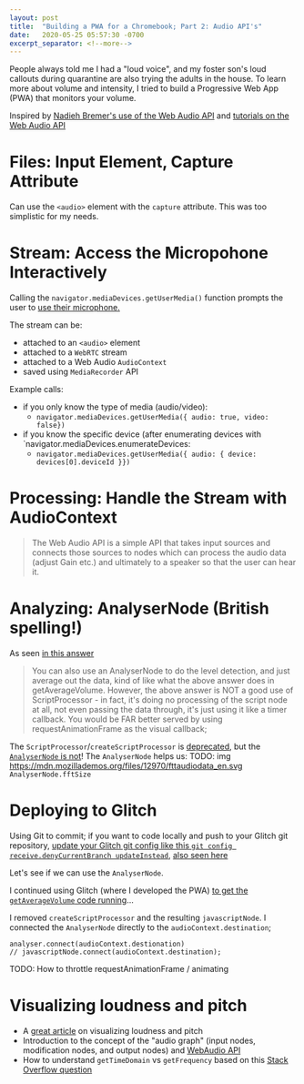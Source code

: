```yaml
---
layout: post
title:  "Building a PWA for a Chromebook; Part 2: Audio API's"
date:   2020-05-25 05:57:30 -0700
excerpt_separator: <!--more-->
---
```

People always told me I had a "loud voice", and my foster son's loud callouts during quarantine are also trying the adults in the house. To learn more about volume and intensity, I tried to build a Progressive Web App (PWA) that monitors your volume. 
<!--more-->  
Inspired by [Nadieh Bremer's use of the Web Audio API](https://twitter.com/NadiehBremer/status/1264215390076403718) and [tutorials on the Web Audio API](https://developers.google.com/web/fundamentals/media/recording-audio)

# Files: Input Element, Capture Attribute
Can use the `<audio>` element with the  `capture` attribute. This was too simplistic for my needs.

# Stream: Access the Micropohone Interactively
Calling the `navigator.mediaDevices.getUserMedia()` function prompts the user to [use their microphone.](https://developers.google.com/web/fundamentals/media/recording-audio)

The stream can be:
 - attached to an `<audio>` element
 - attached to a `WebRTC` stream
 - attached to a Web Audio `AudioContext`
 - saved using `MediaRecorder` API

Example calls:
 - if you only know the type of media (audio/video):
   - `navigator.mediaDevices.getUserMedia({ audio: true, video: false})`
 - if you know the specific device (after enumerating devices with `navigator.mediaDevices.enumerateDevices:
   - `navigator.mediaDevices.getUserMedia({ audio: { device: devices[0].deviceId }})`

# Processing: Handle the Stream with AudioContext 

 > The Web Audio API is a simple API that takes input sources and connects those sources to nodes which can process the audio data (adjust Gain etc.) and ultimately to a speaker so that the user can hear it.

# Analyzing: AnalyserNode (British spelling!)
As seen [in this answer](https://stackoverflow.com/questions/21247571/how-to-get-microphone-input-volume-value-with-web-audio-api)
 > You can also use an AnalyserNode to do the level detection, and just average out the data, kind of like what the above answer does in getAverageVolume. However, the above answer is NOT a good use of ScriptProcessor - in fact, it's doing no processing of the script node at all, not even passing the data through, it's just using it like a timer callback. You would be FAR better served by using requestAnimationFrame as the visual callback;

The `ScriptProcessor`/`createScriptProcessor` is [deprecated](https://developer.mozilla.org/en-US/docs/Web/API/BaseAudioContext/createScriptProcessor),  but the [`AnalyserNode` is not](https://developer.mozilla.org/en-US/docs/Web/API/AnalyserNode)! 
The `AnalyserNode` helps us:
TODO: img https://mdn.mozillademos.org/files/12970/fttaudiodata_en.svg
`AnalyserNode.fftSize`

# Deploying to Glitch
Using Git to commit; if you want to code locally and push to your Glitch git repository, [update your Glitch git config like this `git config receive.denyCurrentBranch updateInstead`](https://stackoverflow.com/questions/804545/what-is-this-git-warning-message-when-pushing-changes-to-a-remote-repository/28262104#comment110536444_28262104), [also seen here](https://support.glitch.com/t/possible-to-code-locally-and-push-to-glitch-with-git/2704/9?u=theredpea)

Let's see if we can use the `AnalyserNode`.
 
I continued using Glitch (where I developed the PWA) [to get  the `getAverageVolume` code running](https://glitch.com/edit/#!/citrine-pewter-anteater)...


I removed `createScriptProcessor` and the resulting `javascriptNode`. I connected the `AnalyserNode` directly to the `audioContext.destination`; 
```
analyser.connect(audioContext.destionation)
// javascriptNode.connect(audioContext.destination);
```

TODO: How to throttle requestAnimationFrame / animating

# Visualizing loudness and pitch
 - A [great article](https://link.springer.com/article/10.3758/s13423-015-0934-0) on visualizing loudness and pitch
 - Introduction to the concept of the "audio graph" (input nodes, modification nodes, and output nodes) and [WebAudio API](https://developer.mozilla.org/en-US/docs/Web/API/Web_Audio_API/Using_Web_Audio_API)
 - How to understand `getTimeDomain` vs `getFrequency` based on this [Stack Overflow question](https://stackoverflow.com/a/63461964/1175496)
<!-- https://stackoverflow.com/a/19772220/1175496 

            // https://stackoverflow.com/questions/15871942/how-do-browsers-pause-change-javascript-when-tab-or-window-is-not-active
            // https://stackoverflow.com/q/15871942/1175496
            https://stackoverflow.com/questions/15871942/how-do-browsers-pause-change-javascript-when-tab-or-window-is-not-active#comment79562085_16033979



            https://stackoverflow.com/questions/4288253/html5-canvas-100-width-height-of-viewport#comment10499300_4288338


            -->
